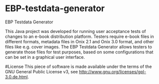 # EBP-testdata-generator
EBP Testdata Generator

This Java project was developed for running user acceptance tests of changes to an e-book distribution platform. Testers require e-book files in different formats, metadata files in Onix 2.1 and Onix 3.0 format, and other files like e.g. cover images. The EBP Testdata Generator allows testers to generate those files for test purposes, based on some configurations that can be set in a graphical user interface.

#License
This piece of software is made available under the terms of the GNU General Public License v3, see http://www.gnu.org/licenses/gpl-3.0.de.html.
